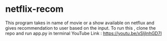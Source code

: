 # netflix-recom
This program takes in name of movie or a show available on netflux and gives recommendation to user based on the input. To run this , clone the repo and run app.py in terminal
YouTube Link : https://youtu.be/xSljInhGD7I
